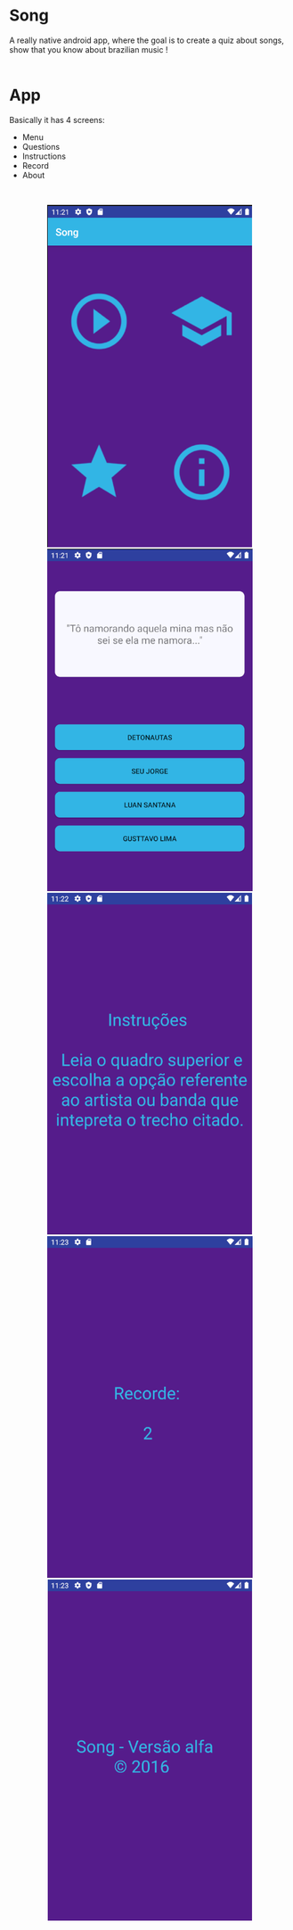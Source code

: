 # Song
A really native android app, where the goal is to create a quiz about songs, show that you know about brazilian music !
<br/>
<br/>
# App
Basically it has 4 screens:

* Menu
* Questions   
* Instructions   
* Record   
* About 

<br/>
<p align="center">
  <img src="documents/main_menu.png">
  <img src="documents/question.png">
  <img src="documents/instructions.png">
  <img src="documents/record.png">
  <img src="documents/about.png">
</p>
